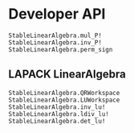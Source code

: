 # Developer API

```@docs
StableLinearAlgebra.mul_P!
StableLinearAlgebra.inv_P!
StableLinearAlgebra.perm_sign
```

## LAPACK LinearAlgebra

```@docs
StableLinearAlgebra.QRWorkspace
StableLinearAlgebra.LUWorkspace
StableLinearAlgebra.inv_lu!
StableLinearAlgebra.ldiv_lu!
StableLinearAlgebra.det_lu!
```